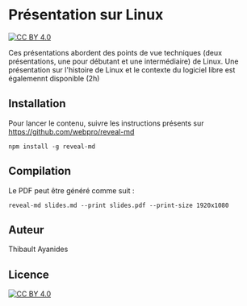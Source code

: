 # Présentation sur Linux

[![CC BY 4.0][cc-by-shield]][cc-by]

Ces présentations abordent des points de vue techniques (deux présentations, une pour débutant et une intermédiaire) de Linux.
Une présentation sur l'histoire de Linux et le contexte du logiciel libre est égalemennt disponible (2h)


## Installation

Pour lancer le contenu, suivre les instructions présents sur https://github.com/webpro/reveal-md 

```console
npm install -g reveal-md
```

## Compilation


Le PDF peut être généré comme suit :

```console
reveal-md slides.md --print slides.pdf --print-size 1920x1080
```

## Auteur

Thibault Ayanides

## Licence

[![CC BY 4.0][cc-by-image]][cc-by]

[cc-by]: http://creativecommons.org/licenses/by/4.0/
[cc-by-image]: https://i.creativecommons.org/l/by/4.0/88x31.png
[cc-by-shield]: https://img.shields.io/badge/License-CC%20BY%204.0-lightgrey.svg